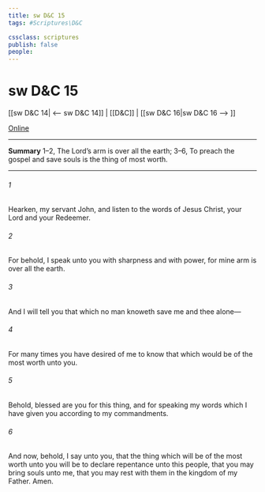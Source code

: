 ```yaml
---
title: sw D&C 15
tags: #Scriptures\D&C

cssclass: scriptures
publish: false
people:
---
```


# sw D&C 15
[[sw D&C 14| <-- sw D&C 14]] | [[D&C]] | [[sw D&C 16|sw D&C 16 --> ]]

[Online](https://churchofjesuschrist.org/study/scriptures/dc-testament/dc/15?lang=eng)

---
__Summary__
1–2, The Lord’s arm is over all the earth; 3–6, To preach the gospel and save souls is the thing of most worth.

---
###### 1 
Hearken, my servant John, and listen to the words of Jesus Christ, your Lord and your Redeemer.

###### 2 
For behold, I speak unto you with sharpness and with power, for mine arm is over all the earth.

###### 3 
And I will tell you that which no man knoweth save me and thee alone—

###### 4 
For many times you have desired of me to know that which would be of the most worth unto you.

###### 5 
Behold, blessed are you for this thing, and for speaking my words which I have given you according to my commandments.

###### 6 
And now, behold, I say unto you, that the thing which will be of the most worth unto you will be to declare repentance unto this people, that you may bring souls unto me, that you may rest with them in the kingdom of my Father. Amen.

